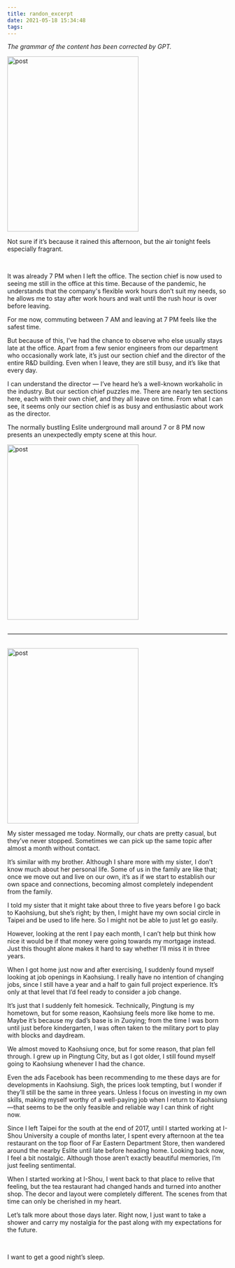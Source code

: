 ```yaml
---
title: randon_excerpt
date: 2021-05-18 15:34:48
tags:
---
```

<i>The grammar of the content has been corrected by GPT.</i>

<img src="/images/random-excrtpt/image.png" alt="post" width="300" height="400">
<p>Not sure if it’s because it rained this afternoon,
but the air tonight feels especially fragrant.</p>

<br>

<p>It was already 7 PM when I left the office. The section chief is now used to seeing me still in the office at this time. Because of the pandemic, he understands that the company's flexible work hours don’t suit my needs, so he allows me to stay after work hours and wait until the rush hour is over before leaving.</p>

<p>For me now, commuting between 7 AM and leaving at 7 PM feels like the safest time.</p>

<p>But because of this, I’ve had the chance to observe who else usually stays late at the office. Apart from a few senior engineers from our department who occasionally work late, it’s just our section chief and the director of the entire R&D building. Even when I leave, they are still busy, and it’s like that every day.</p>

<p>I can understand the director — I’ve heard he’s a well-known workaholic in the industry. But our section chief puzzles me. There are nearly ten sections here, each with their own chief, and they all leave on time. From what I can see, it seems only our section chief is as busy and enthusiastic about work as the director.</p>

<p>The normally bustling Eslite underground mall around 7 or 8 PM now presents an unexpectedly empty scene at this hour.</p>

<img src="/images/random-excrtpt/image1.png" alt="post" width="300" height="400">

<br>
<br>

<hr style="border: 1px solid #DCDCDC;">

<br>


<img src="/images/random-excrtpt/image2.png" alt="post" width="300" height="400">

<p>My sister messaged me today. Normally, our chats are pretty casual, but they’ve never stopped. Sometimes we can pick up the same topic after almost a month without contact.</p>

<p>It’s similar with my brother. Although I share more with my sister, I don’t know much about her personal life. Some of us in the family are like that; once we move out and live on our own, it’s as if we start to establish our own space and connections, becoming almost completely independent from the family.</p>

<p>I told my sister that it might take about three to five years before I go back to Kaohsiung, but she’s right; by then, I might have my own social circle in Taipei and be used to life here. So I might not be able to just let go easily.</p>

<p>However, looking at the rent I pay each month, I can’t help but think how nice it would be if that money were going towards my mortgage instead. Just this thought alone makes it hard to say whether I’ll miss it in three years.</p>

<p>When I got home just now and after exercising, I suddenly found myself looking at job openings in Kaohsiung. I really have no intention of changing jobs, since I still have a year and a half to gain full project experience. It’s only at that level that I’d feel ready to consider a job change.</p>

<p>It’s just that I suddenly felt homesick. Technically, Pingtung is my hometown, but for some reason, Kaohsiung feels more like home to me. Maybe it’s because my dad’s base is in Zuoying; from the time I was born until just before kindergarten, I was often taken to the military port to play with blocks and daydream.</p>

<p>We almost moved to Kaohsiung once, but for some reason, that plan fell through. I grew up in Pingtung City, but as I got older, I still found myself going to Kaohsiung whenever I had the chance.</p>

<p>Even the ads Facebook has been recommending to me these days are for developments in Kaohsiung. Sigh, the prices look tempting, but I wonder if they’ll still be the same in three years. Unless I focus on investing in my own skills, making myself worthy of a well-paying job when I return to Kaohsiung—that seems to be the only feasible and reliable way I can think of right now.</p>

<p>Since I left Taipei for the south at the end of 2017, until I started working at I-Shou University a couple of months later, I spent every afternoon at the tea restaurant on the top floor of Far Eastern Department Store, then wandered around the nearby Eslite until late before heading home. Looking back now, I feel a bit nostalgic. Although those aren’t exactly beautiful memories, I’m just feeling sentimental.</p>

<p>When I started working at I-Shou, I went back to that place to relive that feeling, but the tea restaurant had changed hands and turned into another shop. The decor and layout were completely different. The scenes from that time can only be cherished in my heart.</p>

<p>Let’s talk more about those days later. Right now, I just want to take a shower and carry my nostalgia for the past along with my expectations for the future.</p>

<br>

<p>I want to get a good night’s sleep.</p>


